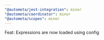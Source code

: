 ```yaml
---
"@autometa/jest-integration": minor
"@autometa/coordinator": minor
"@autometa/scopes": minor
---
```


Feat: Expressions are now loaded using config
